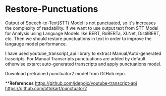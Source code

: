 # Restore-Punctuations

Output of Speech-to-Text(STT) Model is not punctuated, so it's increases the complexity of readability. If we want to use output text from STT Model for Analysis using Language Models like BERT, RoBERTa, XLNet, DistilBERT, etc. Then we should restore punctuations in text in order to improve the langauge model performance.

I have used youtube_transcript_api library to extract Manual/Auto-generated trascripts. For Manual Transcripts punctuations are added by default otherwise extarct auto-generated transcripts and apply punctuations model.

Download pretrained punctuator2 model from GitHub repo.


****References**
https://github.com/jdepoix/youtube-transcript-api
https://github.com/ottokart/punctuator2
